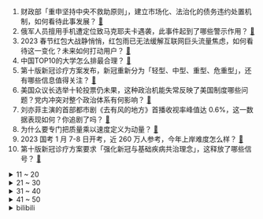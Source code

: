 1. 财政部「重申坚持中央不救助原则」，建立市场化、法治化的债务违约处置机制，如何看待此事发展？ [:link:](https://www.zhihu.com/question/577121526)
2. 俄军人员擅用手机遭定位致马克耶夫卡遇袭，此事件起到了哪些警示作用？ [:link:](https://www.zhihu.com/question/576761644)
3. 2023 春节红包大战静悄悄，红包雨已无法缓解互联网巨头流量焦虑，如何看待这一变化？未来如何打动用户？ [:link:](https://www.zhihu.com/question/577153315)
4. 中国TOP10的大学怎么排最合理？ [:link:](https://www.zhihu.com/question/395717364)
5. 第十版新冠诊疗方案发布，新冠重新分为「轻型、中型、重型、危重型」，还有哪些信息值得关注？ [:link:](https://www.zhihu.com/question/577136965)
6. 美国众议长选举十轮投票仍未果，这种政治机能失常反映了美国制度哪些问题？党内冲突对整个政治体系有何影响？ [:link:](https://www.zhihu.com/question/577088165)
7. 刘亦菲主演的首部都市剧《去有风的地方》首播收视率峰值达 0.6%，这一数据表现如何？你追剧了吗？ [:link:](https://www.zhihu.com/question/576650450)
8. 为什么要专门把质量乘以速度定义为动量？ [:link:](https://www.zhihu.com/question/566593694)
9. 2023 国考 1 月 7-8 日开考，近 260 万人参考，今年上岸难度怎么样？ [:link:](https://www.zhihu.com/question/577130687)
10. 第十版新冠诊疗方案要求「强化新冠与基础疾病共治理念」，这释放了哪些信号？ [:link:](https://www.zhihu.com/question/577137290)
<details>
<summary>11 ~ 20</summary>

11. 《红楼梦》中的黛玉为什么不怼妙玉？ [:link:](https://www.zhihu.com/question/574669563)
12. 点球大战是第一个罚的重要，还是第五个罚的更重要？ [:link:](https://www.zhihu.com/question/402265764)
13. 父亲为保新鲜度将石榴埋沙里 4 个月等儿子假期归家，如何看待此做法？哪一瞬间让你觉得父母很爱你？ [:link:](https://www.zhihu.com/question/577095131)
14. 多家中小银行下调存款利率，去年 11 个月居民存款增加近 15 万亿，储蓄意愿为何高涨？ [:link:](https://www.zhihu.com/question/576757879)
15. 拜登称对中国处理 COVID-19 方式感到担忧，外交部回应「避免政治化疫情的言行」，如何解读？ [:link:](https://www.zhihu.com/question/576928592)
16. 工作能力和领导的信任哪一个更重要？ [:link:](https://www.zhihu.com/question/571031561)
17. 央媒评「烟花的『禁』与『放』，是时候被正视了」，哪些信息值得关注? [:link:](https://www.zhihu.com/question/577089872)
18. 武契奇宣布「 9 国已撤回承认科索沃『独立』」，在这一问题上，会引发「多米诺骨牌效应」吗？ [:link:](https://www.zhihu.com/question/577090191)
19. 特斯拉国产车型大幅降价，Model 3 起售价 22.99 万元 ，降价原因是什么？如何看待此次调价？ [:link:](https://www.zhihu.com/question/577088888)
20. Paxlovid、莫诺拉韦和阿兹夫定 3 款新冠药已上市，各有哪些利弊和注意事项？普通人如何选择？ [:link:](https://www.zhihu.com/question/577087601)
</details>
<details>
<summary>21 ~ 30</summary>

21. 女生回男友家过节后决定分手，称「在他家两天都吃面条冷菜」，如何看待此事？ [:link:](https://www.zhihu.com/question/576948759)
22. 女司机等红灯时一陌生男子突然上车坐到后排，女子被当场吓哭，如何看待此事？遇此情况该如何应对？ [:link:](https://www.zhihu.com/question/576450958)
23. 天津市一辆装有 46 万盒连花清瘟的货车起火，绝大部分被抢救出来了，哪些信息值得关注？ [:link:](https://www.zhihu.com/question/576881207)
24. 如何看待老人不会写字在银行取不出养老金 ，柜台「不会签字就取不了钱」？不识字的老人如何使用银行服务？ [:link:](https://www.zhihu.com/question/576900889)
25. 湖南邵阳县发布「春节将至，倡导大家在疫情高流行期非必要不返乡」，如何在春节疫情高流行期做好个人防护？ [:link:](https://www.zhihu.com/question/576924534)
26. 优衣库遭掀帘女子男友称「事情发酵到这个程度很满意」，信阳警方称已立案，社会舆论对此事会带来哪些影响？ [:link:](https://www.zhihu.com/question/577082373)
27. 如何看待张文宏称「基层有些治疗是无用功」？应怎样有效进行「新冠救治」？基层医疗系统该注意什么？ [:link:](https://www.zhihu.com/question/576924208)
28. 为什么男人对燃油车有着谜之坚持？ [:link:](https://www.zhihu.com/question/571171650)
29. 《红楼梦》抄检大观园各方反应强烈，为什么林黛玉噤声？ [:link:](https://www.zhihu.com/question/565250849)
30. 如何评价《原神》3.4版本前瞻特别节目「磬弦奏华夜」? [:link:](https://www.zhihu.com/question/577156659)
</details>
<details>
<summary>31 ~ 40</summary>

31. C和C++有什么区别? [:link:](https://www.zhihu.com/question/565364868)
32. 在量化交易公司做因子研究进入瓶颈，找不到新因子怎么办？ [:link:](https://www.zhihu.com/question/529940339)
33. 如何看待 vivo S16 系列热销，为什么 2.5-3K 价位的国产手机一直都很卷？ [:link:](https://www.zhihu.com/question/577095529)
34. 曾经的霸凌者不再以霸凌者的身份出现后，值得被原谅吗？ [:link:](https://www.zhihu.com/question/576674289)
35. 至少 38 城可放宽首套房贷利率下限，已有近 30 城商贷利率降至 4 % 以下，今年楼市将如何发展？ [:link:](https://www.zhihu.com/question/577097932)
36. 注重培养孩子的艺术兴趣对孩子的未来发展有什么积极影响？ [:link:](https://www.zhihu.com/question/525765043)
37. 有哪些自用或者送礼都值得购买的幸福感小家电？ [:link:](https://www.zhihu.com/question/572339835)
38. 2023 春运客流量约 20.95 亿人次，预计同比增长 99.5%，哪些信息值得关注？ [:link:](https://www.zhihu.com/question/577093124)
39. 住房和城乡建设部部长表示「对于购买第一套住房的要大力支持」，透露了哪些信息？ [:link:](https://www.zhihu.com/question/576955446)
40. 马上回家过年了，旅途中遇到自己突然发烧或者身边人发烧了，怎么办？ [:link:](https://www.zhihu.com/question/575475253)
</details>
<details>
<summary>41 ~ 50</summary>

41. 2023 国考笔试时要注意哪些事项？ [:link:](https://www.zhihu.com/question/564323576)
42. 意大利足球名宿维亚利因癌症离世，如何评价他的足球生涯？ [:link:](https://www.zhihu.com/question/577145660)
43. A 股三大股指震荡创业板涨近 1%，如何看待 2023 年 1 月 6 日股市？ [:link:](https://www.zhihu.com/question/577105655)
44. 冬季续航“逆生长”，DHT这次升级有什么特点？ [:link:](https://www.zhihu.com/question/576893570)
45. 春运或春节期间在路上应该怎么做好防护？ [:link:](https://www.zhihu.com/question/575475842)
46. 玩游戏《鹅鸭杀》一直被骗被背叛，导致心态崩溃大哭，这样正常吗? [:link:](https://www.zhihu.com/question/575506572)
47. 第十版新冠诊疗方案发布，不再要求新冠病例集中隔离收治，此举意味着什么？ [:link:](https://www.zhihu.com/question/577137486)
48. 中华人民共和国和菲律宾共和国联合声明，以和平方式处理南海争议，还有哪些信息值得关注？ [:link:](https://www.zhihu.com/question/576890812)
49. 《滕王阁序》被誉为千古第一赋，引经据典，辞藻华丽，你相信王勃是即兴作文吗？ [:link:](https://www.zhihu.com/question/512500689)
50. 你觉得烟花爆竹是体现年味的必备品之一吗？ [:link:](https://www.zhihu.com/question/576959135)
</details><details>
<summary>bilibili</summary>

1. 阅片无数但是最后一期【阅片无数Ⅱ 71】 [:link:](//www.bilibili.com/video/BV1d44y197xi)
2. 论：如何把鸡汤，贴在蛋糕上。。。 [:link:](//www.bilibili.com/video/BV1qg411x7Aw)
3. 《原神》3.4版本PV：「磬弦奏华夜」 [:link:](//www.bilibili.com/video/BV1fR4y127PT)
4. 喜欢只是一时的，双标却是一世的。 [:link:](//www.bilibili.com/video/BV1wP411F7nG)
5. 如果地球有变，怎么带着全人类跑路？ [:link:](//www.bilibili.com/video/BV1A3411S7ai)
6. 《未定事件簿》「故城黎明的回响」活动PV：天地盟誓，人间为谁春 [:link:](//www.bilibili.com/video/BV1Z24y1Y7zP)
7. “赐我，回到2019的那个盛夏” [:link:](//www.bilibili.com/video/BV1CG4y1m7cf)
8. 《没想到我也有给阿b颁奖的一天》 [:link:](//www.bilibili.com/video/BV1cd4y1E7m6)
9. 跟我签订契约，成为乡村教师吧！ [:link:](//www.bilibili.com/video/BV16Y411m7at)
10. 什么是“科技与狠活”，你真的了解它的含义吗？ [:link:](//www.bilibili.com/video/BV1j3411S7Nt)
<details>
<summary>11 ~ 20</summary>

11. 世界上最差的up主和她消失的整整345天 [:link:](//www.bilibili.com/video/BV1uG4y1L7dN)
12. 不能为毒枭洗白！ [:link:](//www.bilibili.com/video/BV11W4y157zU)
13. 中国56民族服装，气势不能输 [:link:](//www.bilibili.com/video/BV1cA411D7Pu)
14. 25岁的我当了最年轻的政协委员！没有骄傲喔₍ᐢ⸝⸝›  ̫ ‹⸝⸝ᐢ₎ [:link:](//www.bilibili.com/video/BV1q84y1Y7qr)
15. 吃之前觉得是智商税，结果吃上瘾了 [:link:](//www.bilibili.com/video/BV1r24y1v7Ji)
16. 第一次在兄弟面前展示才艺 [:link:](//www.bilibili.com/video/BV1ND4y1L7rS)
17. 羌羌羌羌羌羌羌族小煞 ！ [:link:](//www.bilibili.com/video/BV1aY411m7z2)
18. 不同类型的人被骂时的反应 [:link:](//www.bilibili.com/video/BV1D14y1g7ZJ)
19. 我，周树人，努力活成一个人，并向人间喊了一声“别跪着了！” [:link:](//www.bilibili.com/video/BV1W14y1G741)
20. 天王老子来了也得加钱 [:link:](//www.bilibili.com/video/BV1jD4y1V7fL)
</details>
<details>
<summary>21 ~ 30</summary>

21. 亲身体验《体罚神器》，皮开肉绽真不是开玩笑 [:link:](//www.bilibili.com/video/BV15D4y1L7tf)
22. 哔哩哔哩年度大冤种 做了两年视频没赚一分钱 [:link:](//www.bilibili.com/video/BV1bd4y1E7V6)
23. 米哈游那群疯子 [:link:](//www.bilibili.com/video/BV1xe4y137kT)
24. 你们说，除了优雅永不过时，还有什么？ [:link:](//www.bilibili.com/video/BV1NG4y177Rh)
25. 【提瓦特乐感测试】谁是谁的主题曲？你猜对了几个？😉🏅 [:link:](//www.bilibili.com/video/BV1PR4y1m7uz)
26. 枪战、卧底、濒死…这是“小说”都编不出来的真实边境禁毒故事 [:link:](//www.bilibili.com/video/BV1TG4y1L7F9)
27. 一上午收粉丝400+条投诉！你们关注的童年零食店，督哥来了 [:link:](//www.bilibili.com/video/BV1j44y197kX)
28. 这是一个没头没脑的陷阱！ [:link:](//www.bilibili.com/video/BV1n14y1g7Mi)
29. 这一定就是原片吧9 [:link:](//www.bilibili.com/video/BV1c3411Q7XH)
30. 【真人火影】耗时480小时！超燃还原死门凯！ [:link:](//www.bilibili.com/video/BV1re4y1V769)
</details>
<details>
<summary>31 ~ 40</summary>

31. 22岁的夏天，我攒够了钱，决定出国 [:link:](//www.bilibili.com/video/BV1rA411f7Bo)
32. 张主任：青铜局里怎么混进来个王者 [:link:](//www.bilibili.com/video/BV1CK41127rV)
33. 认罪文学！？！臣一罪：遇你，臣二罪：识你，臣三罪..... [:link:](//www.bilibili.com/video/BV1N3411S7C3)
34. 这届粉丝还真敢说啊。。。 [:link:](//www.bilibili.com/video/BV1vD4y1V7ba)
35. 我和DD的训练视频：开灯训练，这种开关比较难，但是我们还是完成了。看到最后有惊喜。 [:link:](//www.bilibili.com/video/BV1924y1v71q)
36. 【时代少年团】三时有声微电影拍摄花絮 [:link:](//www.bilibili.com/video/BV1tW4y157Rp)
37. 啊？ [:link:](//www.bilibili.com/video/BV1aK411271d)
38. 【祖娅纳惜】我命在我，不属天地！《吾道》高燃戏腔唱木兰！ [:link:](//www.bilibili.com/video/BV1414y1g7rb)
39. 历时一个月的努力，大蛋终于被我收入囊中 [:link:](//www.bilibili.com/video/BV1ER4y1S7P6)
40. 棋手战鹰（x）骑手战鹰（√） [:link:](//www.bilibili.com/video/BV1G3411S7By)
</details>
<details>
<summary>41 ~ 50</summary>

41. 离谱到家了02 ！两社恐去3个UP主家零元购! [:link:](//www.bilibili.com/video/BV1uY41117fz)
42. 用八宝粥罐子开锁 [:link:](//www.bilibili.com/video/BV1QW4y1V7QJ)
43. 冬季骑行东北吉林，没地方住睡在雪地上，网友表示拍完赶紧回宾馆我很无奈 [:link:](//www.bilibili.com/video/BV1eM411a7Ap)
44. 【散人】国产悬疑恐怖 纸嫁衣团队新作《黑暗笔录》（完结共5P） [:link:](//www.bilibili.com/video/BV1T84y1e796)
45. 丞相终章|| 五丈原，殒赤星汉丞相谢幕归天 [:link:](//www.bilibili.com/video/BV1t14y1G7zS)
46. 《玩 糖 大 师》 [:link:](//www.bilibili.com/video/BV1gg41147Sn)
47. 大白熊单挑狼群，1v11大胜归来 [:link:](//www.bilibili.com/video/BV19g411s7vx)
48. 电影最TOP：开喷！2022年度十大烂片盘点 [:link:](//www.bilibili.com/video/BV1cR4y1S7bD)
49. 为了避雨，误入地下城！ [:link:](//www.bilibili.com/video/BV1n84y1e7SP)
50. 今天！我要把绵羊料理家吃空！！！ [:link:](//www.bilibili.com/video/BV1R8411N7MQ)
</details>
<details>
<summary>51 ~ 60</summary>

51. 这么难做的鸡，怪不得差点失传！ [:link:](//www.bilibili.com/video/BV1sK411y7nW)
52. 什么是肝帝，他说.....【2】 [:link:](//www.bilibili.com/video/BV14g411t72p)
53. 小火车查尔斯 #3 结局，查尔斯超进化！我遇到了水怪！ [:link:](//www.bilibili.com/video/BV1c3411S7vD)
54. 【全站最硬核】《中国奇谭》第二话《鹅鹅鹅》深度解析&神秘彩蛋 [:link:](//www.bilibili.com/video/BV1Rg411x7gk)
55. 家人们出大事了！ [:link:](//www.bilibili.com/video/BV1724y1i7XR)
56. 我居然要上春晚了，普通人努力，也可以把生活越过越好 [:link:](//www.bilibili.com/video/BV1de4y1G71z)
57. 《 肥 子 打 工 记 》 [:link:](//www.bilibili.com/video/BV1TY411m7nk)
58. 暴力通关！挑战1W元通关造梦无双#1 [:link:](//www.bilibili.com/video/BV1xW4y157kz)
59. 一生要强的妈妈，买房子都不求人结果跪在了奇趣蛋下，哈哈哈哈 [:link:](//www.bilibili.com/video/BV1oA411S7sn)
60. 有人抓到了一只头上戴“芯片”的鸽子？ [:link:](//www.bilibili.com/video/BV1FG4y177J8)
</details>
<details>
<summary>61 ~ 70</summary>

61. 柯南，利用磁带和国际象棋制造密室！ [:link:](//www.bilibili.com/video/BV1AD4y1L7BH)
62. 小 飞 棍 来 咯 ！【汽油桶快乐阴人流#20】 [:link:](//www.bilibili.com/video/BV1nd4y177zq)
63. 这是一道难度堪比泡面的拌面！那么它的味道究竟如何？ [:link:](//www.bilibili.com/video/BV1YD4y1V72A)
64. 塞诺四色队，很怪，就是很怪… [:link:](//www.bilibili.com/video/BV1TR4y1S7UP)
65. [GOING SEVENTEEN SPECIAL] 寒假特辑: 要管和不管 #2 [:link:](//www.bilibili.com/video/BV1ZM411h7By)
66. 珐露珊：我们院不教做饭啊〖白白剧场〗 [:link:](//www.bilibili.com/video/BV1X3411U74L)
67. 《干了一件大事》 [:link:](//www.bilibili.com/video/BV1R3411U7n7)
68. 赛季第二天，治好了我的精神内耗 [:link:](//www.bilibili.com/video/BV1J24y1i7dx)
69. 2000元的西餐让我吃蚂蚁！用的全是国产食材？真值得还是薅顾客？ [:link:](//www.bilibili.com/video/BV1yg411x7oe)
70. 鹰眼演员被铲车碾压重伤；奇异博士演员或遭到巨额索赔 [:link:](//www.bilibili.com/video/BV1K44y1R762)
</details>
<details>
<summary>71 ~ 80</summary>

71. 15斤重全网最大帝王蟹，可遇不可求，吃一根腿就饱了 [:link:](//www.bilibili.com/video/BV1R3411U7Yb)
72. 在马路边捡到一包毒品后... [:link:](//www.bilibili.com/video/BV1aP4y1e7cg)
73. 围着小太阳，睡成一窝一窝 [:link:](//www.bilibili.com/video/BV1tG4y117tn)
74. 【原神】3.4前瞻直播终于来了！大伟哥亲自上阵，300原石不要忘记领！ [:link:](//www.bilibili.com/video/BV16M411a7XF)
75. 化学老师说...... [:link:](//www.bilibili.com/video/BV1J84y1W7Jp)
76. 狗狗好久没吃肉了去冷库买了点卖不掉的蛋包肠，还有很多鸡蛋黄了 [:link:](//www.bilibili.com/video/BV1e8411E7rz)
77. 足球场解救 [:link:](//www.bilibili.com/video/BV1cG4y127Dg)
78. 要不是这个视频，我可能一辈子都会蒙在鼓里 [:link:](//www.bilibili.com/video/BV1Cv4y1i7ZW)
79. 四岁女童被拐卖了6万 被解救时已离家千里！ [:link:](//www.bilibili.com/video/BV1mg411x7AG)
80. “顶级的猎手，往往以猎物的姿态出现。”迦南cos [:link:](//www.bilibili.com/video/BV1jg411x7FL)
</details>
<details>
<summary>81 ~ 90</summary>

81. 【花小烙】我们发烧的时候身体里都发生了什么？ [:link:](//www.bilibili.com/video/BV1QP4y1e7kY)
82. 上辈子当过特种兵吧 [:link:](//www.bilibili.com/video/BV1qG4y117Bd)
83. 奇怪的海獭，但是日语版 [:link:](//www.bilibili.com/video/BV1dG4y157gn)
84. 聊聊我的游戏史，那段让我白白花了200万人民币，却又格外珍惜的回忆 [:link:](//www.bilibili.com/video/BV16g411W7HQ)
85. 琥珀里面有长颈鹿正常吗？ [:link:](//www.bilibili.com/video/BV1N3411S7t3)
86. 消灭主C暴政 世界属于种门！ [:link:](//www.bilibili.com/video/BV1TP4y1i7QG)
87. 新概念“差劲” [:link:](//www.bilibili.com/video/BV11G4y117pS)
88. 智者欣赏，愚者比较，上次是我的问题，这次重新给09年的学妹拍一组。 [:link:](//www.bilibili.com/video/BV1a84y1e7VM)
89. 开局氪3w6！这期肝爆了！从金框开始的阴阳师！ [:link:](//www.bilibili.com/video/BV1hW4y157Mr)
90. 【自制动画】《你就是...下一个？》太太太 帅 啦！！！！！！！！！！！！！ [:link:](//www.bilibili.com/video/BV1Rg411x73n)
</details>
<details>
<summary>91 ~ 100</summary>

91. 如果姜云升的《浪漫主义》是这几位歌手的歌 [:link:](//www.bilibili.com/video/BV1E3411S7LM)
92. 松鼠：空投掉脸上了 [:link:](//www.bilibili.com/video/BV1c44y1R77f)
93. 春季种菜时间表 [:link:](//www.bilibili.com/video/BV1GG4y177fa)
94. 被迫脱下红蓝战袍的日子能够在国家队赢得一切 这才是命运真正的安排 [:link:](//www.bilibili.com/video/BV1aA411f7oD)
95. 春晚小品预测：《治 脑 病》 [:link:](//www.bilibili.com/video/BV1J24y1e73u)
96. 【JUMP】看了韩国影视剧，发现中国观众太宽容了。 [:link:](//www.bilibili.com/video/BV1Gd4y1E7Ct)
97. 可能你做梦也没有想到，2022年竟然连一首热门歌曲也没有 [:link:](//www.bilibili.com/video/BV18K41127YW)
98. 玩明白的死门凯能有多恐怖？ [:link:](//www.bilibili.com/video/BV1bK41127CB)
99. 仰 望 星 空 派 [:link:](//www.bilibili.com/video/BV1TG4y177Tk)
100. 有一个世界冠军姐姐是什么体验 [:link:](//www.bilibili.com/video/BV11M411h7rc)
</details></details>
